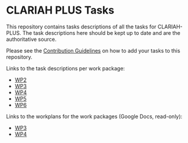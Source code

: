# CLARIAH PLUS Tasks

This repository contains tasks descriptions of all the tasks for CLARIAH-PLUS. The task descriptions here
should be kept up to date and are the authoritative source.

Please see the [Contribution Guidelines](CONTRIBUTE.md) on how to add your tasks to this repository.

Links to the task descriptions per work package:

* [WP2](wp2/)
* [WP3](wp3/)
* [WP4](wp4/)
* [WP5](wp5/)
* [WP6](wp6/)

Links to the workplans for the work packages (Google Docs, read-only):

* [WP3](https://docs.google.com/spreadsheets/d/e/2PACX-1vTXKu7TKL_ow2y-d5yV9u0y_WaSUp9iLP884MCwqHXNfkw8p4RxP30Lo0EBbtG4ARFsUpnzyRy00M2W/pubhtml)
* [WP4](https://docs.google.com/spreadsheets/d/e/2PACX-1vRCuCmNHNTy8e5xstODFsiJtNWtTSZS3vf5gwhQpJrK4R6jWAjrKbY-VY1PL8cyxD0uJPgopF4SAGeX/pubhtml)


